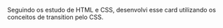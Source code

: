Seguindo os estudo de HTML e CSS, desenvolvi esse card utilizando os conceitos de transition pelo CSS.
